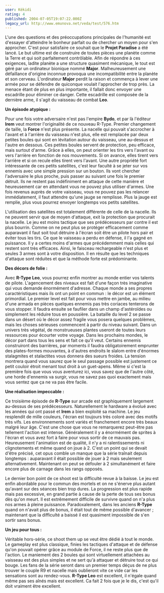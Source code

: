 ```yaml
---
user: Kékidi
rating: 4
published: 2004-07-05T19:07:22.000Z
legacy_url: http://www.emunova.net/veda/test/576.htm
---
```

L'une des questions et des préoccupations principales de l'humanité est d'essayer d'atteindre le bonheur parfait ou de chercher un moyen pour s'en approcher. C'est pour satisfaire ce souhait que le **Projet Paradise** a été lancé. Le but ultime est de construire de toutes pièces une planète comme la Terre et qui soit parfaitement contrôlable. Afin de répondre à ces exigences, ladite planète a une structure quasiment mécanique, le tout est géré par un ordinateur bionique nommé **Major**. Malheureusement une défaillance d'origine inconnue provoqua une incompatibilité entre la planète et son cerveau. L'ordinateur **Major** perdit la raison et commença à lever une armée pour se défendre de quiconque voulait l'approcher de trop près. La menace étant de plus en plus importante, il fallait donc envoyer une escadrille pour éliminer ce danger. Cette escadrille est composée de la dernière arme, il s'agit du vaisseau de combat **Leo**.  

  

**Un épisode atypique :**  

  

Pour une fois votre adversaire n'est pas l'empire **Bydo**, et par là l'éditeur **Irem** veut montrer l'originalité de ce nouveau R-Type. Premier changement de taille, la **Force** n'est plus présente. La nacelle qui pouvait s'accrocher à l'avant et à l'arrière du vaisseau n'est plus, elle est remplacée par deux petites boules qui sont en lévitation autour du vaisseau, une au-dessus et l'autre en dessous. Ces petites boules servent de protection, peu efficace, mais surtout d'arme. Grâce à elles, on peut orienter les tirs vers l'avant ou vers l'arrière en fonction de nos mouvements. Si on avance, elles tirent vers l'arrière et si on recule elles tirent vers l'avant. Une autre propriété fort intéressante de ces petits satellites, c'est leur faculté à se jeter sur vos ennemis avec une simple pression sur un bouton. Ils vont chercher l'adversaire le plus proche, puis passer au suivant une fois le premier détruit. Ils ne restent pas indéfiniment en attaque de cette manière et heureusement car en attendant vous ne pouvez plus utiliser d'armes. Une fois revenus auprès de votre vaisseau, vous ne pouvez pas les relancer immédiatement, il faut attendre qu'une jauge se remplisse. Plus la jauge est remplie, plus vous pourrez envoyer longtemps vos petits satellites.  

  

L'utilisation des satellites est totalement différente de celle de la nacelle. Ils ne peuvent servir que de moyen d'attaque, exit la protection que procurait la nacelle. Le jeu est moins tactique que ses prédécesseurs par contre il est plus bourrin. Comme on ne peut plus se protéger efficacement comme auparavant il faut soit tout détruire à l'écran soit être un pilote hors pair et éviter tous les tirs. Ce que le vaisseau a perdu en défense, il l'a gagné en puissance. Il y a certes moins d'armes que précédemment mais celles qui restent sont très efficaces. Ainsi, le faisceau rechargeable n'est plus et seules 3 armes sont à votre disposition. Il en résulte que les techniques d'attaque sont réduites et que la méthode forte est prédominante.  

  

**Des décors de folie :**  

  

Avec **R-Type Leo**, vous pourrez enfin montrer au monde entier vos talents de pilote. L'agencement des niveaux est fait d'une façon très imaginative qui vous demande énormément d'adresse. Chaque monde a ses propres caractéristiques mais ils ont un point en commun : le décor est un élément primordial. Le premier level est fait pour vous mettre en jambe, au milieu d'une armada en pièces quelques ennemis pas très coriaces tenterons de vous stopper. Il faudra ensuite se faufiler dans un champ d'astéroïdes ou simplement les réduire tous en poussière. La bataille du level 2 se passe dans un désert où le décor assez fragile vous posera quelques problèmes, mais les choses sérieuses commencent à partir du niveau suivant. Dans un univers très végétal, de monstrueuses plantes useront de toutes leurs ressources pour écourter votre voyage. Dans les prochains mondes, le décor part dans tous les sens et fait ce qu'il veut. Certains ennemis construiront des barrières, par moments il faudra obligatoirement emprunter des plates-formes mouvantes, à d'autres endroits le slalom entre d'énormes stalagmites et stalactites vous donnera des sueurs froides. La tension montrera quand vous saurez que le seul passage possible est justement ce petit couloir étroit menant tout droit à un guet-apens. Même si c'est la première fois que vous vous aventurez ici, vous savez que de l'autre côté, une horde d'ennemis va surgir, vous ne savez pas quoi exactement mais vous sentez que ça ne va pas être facile.  

  

**Une réalisation impeccable :**  

  

Ce troisième épisode de **R-Type** sur arcade est graphiquement largement au-dessus de ses prédécesseurs. Naturellement le hardware a évolué avec les années qui ont passé et **Irem** a bien exploité sa machine. Le jeu resplendit de mille couleurs, l'écran est toujours très coloré avec des motifs très vifs. Les environnements sont variés et franchement encore très beaux malgré leur âge. C'est une chose que vous ne remarquerez peut-être pas tellement l'action est intense. Généralement il y a énormément de sprites à l'écran et vous avez fort à faire pour vous sortir de ce mauvais pas. Heureusement l'animation est de qualité, il n'y a ni ralentissements ni clignotements et même quand on joue à 2\. C'est un point qui se devait d'être précisé, cet opus comble un manque que la série traînait depuis longtemps : auparavant il était possible de jouer à 2 mais seulement alternativement. Maintenant on peut se défouler à 2 simultanément et faire encore plus de carnage dans les rangs opposés.  

  

Le dernier bon point de ce shoot est la difficulté revue à la baisse. Le jeu est enfin abordable pour le commun des mortels et on ne s'énerve plus autant qu'avant sur des séances bien trop dures. La progression est plus rapide mais pas excessive, en grand partie à cause de la perte de tous ses bonus dès qu'on meurt. Il est extrêmement difficile de survivre quand on n'a plus nos armes à pleine puissance. Paradoxalement, dans les anciens **R-Type** quand on n'avait plus de bonus, il était tout de même possible d'avancer ; maintenant que la difficulté a baissé il est quasiment impossible de s'en sortir sans bonus.  

  

**Un jeu pour tous :**  

  

Véritable hors-série, ce shoot them up se veut être dédié à tout le monde. Le gameplay est plus classique, finies les tactiques d'attaque et de défense qu'on pouvait opérer grâce au module de Force, il ne reste plus que de l'action. Le maniement des 2 boules qui sont virtuellement attachées au vaisseau est des plus simples et ne sert qu'à attaquer et détruire tout ce qui bouge. Les fans de la série seront dans un premier temps déçus de ne plus trouver le couple R9 et nacelle mais oublieront vite ce vide car les sensations sont au rendez-vous. **R-Type Leo** est excellent, il n'égale quand même pas ses aînés mais est excellent. Ca fait 2 fois que je le dis, c'est qu'il doit vraiment être excellent.